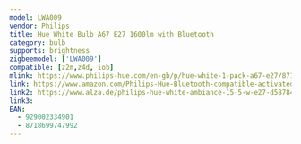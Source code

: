 ```yaml
---
model: LWA009
vendor: Philips
title: Hue White Bulb A67 E27 1600lm with Bluetooth
category: bulb
supports: brightness
zigbeemodel: ['LWA009']
compatible: [z2m,z4d, iob]
mlink: https://www.philips-hue.com/en-gb/p/hue-white-1-pack-a67-e27/8718699747992
link: https://www.amazon.com/Philips-Hue-Bluetooth-compatible-activated/dp/B07VX5BJR6/
link2: https://www.alza.de/philips-hue-white-ambiance-15-5-w-e27-d5878434.htm
link3: 
EAN:
  - 929002334901
  - 8718699747992
---
```

